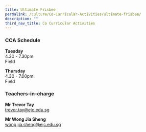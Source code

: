 ```yaml
---
title: Ultimate Frisbee
permalink: /culture/Co-Curricular-Activities/ultimate-frisbee/
description: ""
third_nav_title: Co Curricular Activities
---
```

### CCA Schedule

**Tuesday**  
4.30 - 7.30pm  
Field

**Thursday**  
4.30 - 7.00pm  
Field

### Teachers-in-charge

**Mr Trevor Tay**  
[trevor.tay@ejc.edu.sg](mailto:trevor.tay@ejc.edu.sg)

**Mr Wong Jia Sheng**  
[wong.jia.sheng@ejc.edu.sg](mailto:wong.jia.sheng@ejc.edu.sg)
